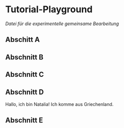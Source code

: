 # Tutorial-Playground
*Datei für die experimentelle gemeinsame Bearbeitung*

## Abschitt A

## Abschnitt B
 
## Abschnitt C

## Abschnitt D
Hallo, ich bin Natalia!
Ich komme aus Griechenland.

## Abschnitt E

